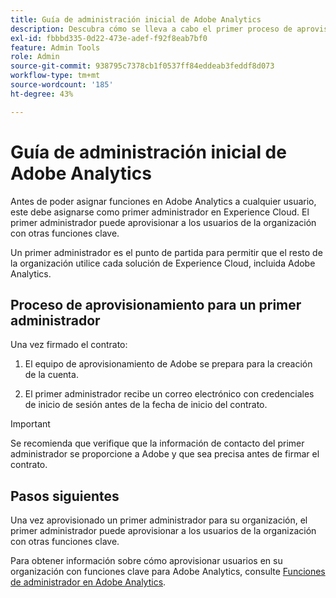 ```yaml
---
title: Guía de administración inicial de Adobe Analytics
description: Descubra cómo se lleva a cabo el primer proceso de aprovisionamiento de administración y los pasos siguientes
exl-id: fbbbd335-0d22-473e-adef-f92f8eab7bf0
feature: Admin Tools
role: Admin
source-git-commit: 938795c7378cb1f0537ff84eddeab3feddf8d073
workflow-type: tm+mt
source-wordcount: '185'
ht-degree: 43%

---
```


# Guía de administración inicial de Adobe Analytics

Antes de poder asignar funciones en Adobe Analytics a cualquier usuario, este debe asignarse como primer administrador en Experience Cloud. El primer administrador puede aprovisionar a los usuarios de la organización con otras funciones clave.

Un primer administrador es el punto de partida para permitir que el resto de la organización utilice cada solución de Experience Cloud, incluida Adobe Analytics.

## Proceso de aprovisionamiento para un primer administrador

Una vez firmado el contrato:

1. El equipo de aprovisionamiento de Adobe se prepara para la creación de la cuenta.

1. El primer administrador recibe un correo electrónico con credenciales de inicio de sesión antes de la fecha de inicio del contrato.

>[!IMPORTANT]
>
>   Se recomienda que verifique que la información de contacto del primer administrador se proporcione a Adobe y que sea precisa antes de firmar el contrato.

## Pasos siguientes

Una vez aprovisionado un primer administrador para su organización, el primer administrador puede aprovisionar a los usuarios de la organización con otras funciones clave.

Para obtener información sobre cómo aprovisionar usuarios en su organización con funciones clave para Adobe Analytics, consulte [Funciones de administrador en Adobe Analytics](/help/admin/admin-console/admin-roles-in-analytics.md).
